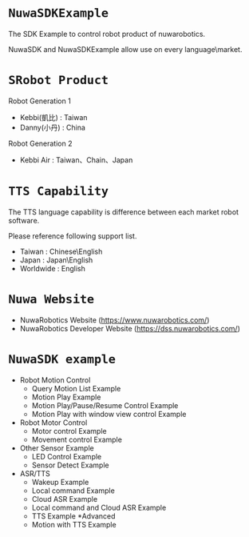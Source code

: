 # `NuwaSDKExample`
The SDK Example to control robot product of nuwarobotics.

NuwaSDK and NuwaSDKExample allow use on every language\market.

# `SRobot Product`
Robot Generation 1 
* Kebbi(凱比) : Taiwan
* Danny(小丹) : China

Robot Generation 2
* Kebbi Air : Taiwan、Chain、Japan

# `TTS Capability`
The TTS language capability is difference between each market robot software.

Please reference following support list.
* Taiwan : Chinese\English
* Japan : Japan\English
* Worldwide : English

# `Nuwa Website`
* NuwaRobotics Website (https://www.nuwarobotics.com/)
* NuwaRobotics Developer Website (https://dss.nuwarobotics.com/)

# `NuwaSDK example`
* Robot Motion Control
    - Query Motion List Example
    - Motion Play Example
    - Motion Play/Pause/Resume Control Example
    - Motion Play with window view control Example
* Robot Motor Control
    - Motor control Example
    - Movement control Example
* Other Sensor Example
    - LED Control Example
    - Sensor Detect Example
* ASR/TTS
    - Wakeup Example
    - Local command Example
    - Cloud ASR Example
    - Local command and Cloud ASR Example
    - TTS Example
*Advanced
    - Motion with TTS Example


